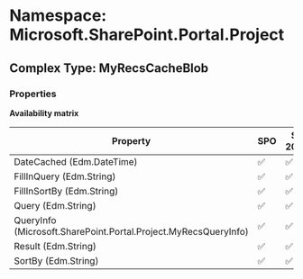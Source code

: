 # Namespace: Microsoft.SharePoint.Portal.Project

## Complex Type: MyRecsCacheBlob

### Properties

**Availability matrix**

Property | SPO | SP 2019 | SP 2016 | SP 2013
----------|-----|---------|---------|--------
DateCached (Edm.DateTime) | ✅ | ✅ | ✅ | ✅
FillInQuery (Edm.String) | ✅ | ✅ | ✅ | ✅
FillInSortBy (Edm.String) | ✅ | ✅ | ✅ | ✅
Query (Edm.String) | ✅ | ✅ | ✅ | ✅
QueryInfo (Microsoft.SharePoint.Portal.Project.MyRecsQueryInfo) | ✅ | ✅ | ✅ | ✅
Result (Edm.String) | ✅ | ✅ | ✅ | ✅
SortBy (Edm.String) | ✅ | ✅ | ✅ | ✅
